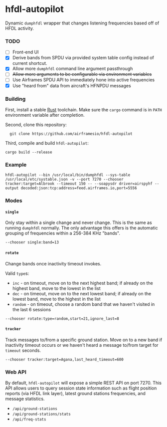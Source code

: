 # hfdl-autopilot
Dynamic `dumphfdl` wrapper that changes listening frequencies based off of HFDL activity.

### TODO
- [ ] Front-end UI 
- [x] Derive bands from SPDU via provided system table config instead of current shortcut.
- [x] Allow more `dumphfdl` command line argument passthrough
- [ ] <strike>Allow more arguments to be configurable via environment variables</strike>
- [ ] Use Airframes SPDU API to immediately hone into active frequencies
- [x] Use "heard from" data from aircraft's HFNPDU messages

### Building
First, install a stable [Rust](https://www.rust-lang.org/learn/get-started) toolchain. Make sure the `cargo` command is in `PATH` environment variable after completion. 

Second, clone this repository:
```
  git clone https://github.com/airframesio/hfdl-autopilot
```

Third, compile and build `hfdl-autopilot`:
```
cargo build --release  
```

### Example
```
hfdl-autopilot --bin /usr/local/bin/dumphfdl --sys-table /usr/local/etc/systable.json -v --port 7270 --chooser tracker:target=Albrook --timeout 150 -- --soapysdr driver=airspyhf --output decoded:json:tcp:address=feed.airframes.io,port=5556
```

### Modes
#### `single`
Only stay within a single change and never change. This is the same as running `dumphfdl` normally. The only advantage this offers is the automatic grouping of frequencies within a 256-384 KHz "bands".
```
--chooser single:band=13
```

#### `rotate`
Change bands once inactivity timeout invokes.

Valid `type`s:
* `inc` - on timeout, move on to the next highest band; if already on the highest band, move to the lowest in the list
* `dec` - on timeout, move on to the next lowest band; if already on the lowest band, move to the highest in the list
* `random` - on timeout, choose a random band that we haven't visited in the last 6 sessions
```
--chooser rotate:type=random,start=21,ignore_last=8
```
#### `tracker`
Track messages to/from a specific ground station. Move on to a new band if inactivity timeout occurs or we haven't heard a message to/from target for `timeout` seconds.
```
--chooser tracker:target=Agana,last_heard_timeout=600
```

### Web API
By default, `hfdl-autopilot` will expose a simple REST API on port 7270. This API allows users to query session state information such as flight position reports (via HFDL link layer), latest ground stations frequencies, and message statistics.
* `/api/ground-stations`
* `/api/ground-stations/stats`
* `/api/freq-stats`
